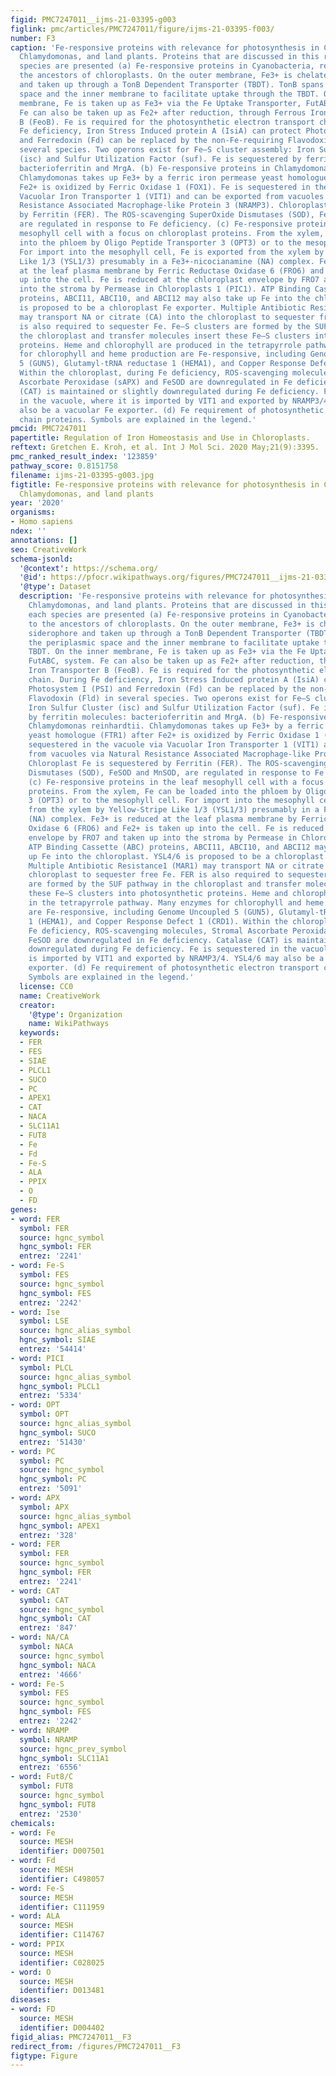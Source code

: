 ```yaml
---
figid: PMC7247011__ijms-21-03395-g003
figlink: pmc/articles/PMC7247011/figure/ijms-21-03395-f003/
number: F3
caption: 'Fe-responsive proteins with relevance for photosynthesis in Cyanobacteria,
  Chlamydomonas, and land plants. Proteins that are discussed in this review for each
  species are presented (a) Fe-responsive proteins in Cyanobacteria, relatives to
  the ancestors of chloroplasts. On the outer membrane, Fe3+ is chelated by a siderophore
  and taken up through a TonB Dependent Transporter (TBDT). TonB spans the periplasmic
  space and the inner membrane to facilitate uptake through the TBDT. On the inner
  membrane, Fe is taken up as Fe3+ via the Fe Uptake Transporter, FutABC, system.
  Fe can also be taken up as Fe2+ after reduction, through Ferrous Iron Transporter
  B (FeoB). Fe is required for the photosynthetic electron transport chain. During
  Fe deficiency, Iron Stress Induced protein A (IsiA) can protect Photosystem I (PSI)
  and Ferredoxin (Fd) can be replaced by the non-Fe-requiring Flavodoxin (Fld) in
  several species. Two operons exist for Fe–S cluster assembly: Iron Sulfur Cluster
  (isc) and Sulfur Utilization Factor (suf). Fe is sequestered by ferritin molecules:
  bacterioferritin and MrgA. (b) Fe-responsive proteins in Chlamydomonas reinhardtii.
  Chlamydomonas takes up Fe3+ by a ferric iron permease yeast homologue (FTR1) after
  Fe2+ is oxidized by Ferric Oxidase 1 (FOX1). Fe is sequestered in the vacuole via
  Vacuolar Iron Transporter 1 (VIT1) and can be exported from vacuoles via Natural
  Resistance Associated Macrophage-like Protein 3 (NRAMP3). Chloroplast Fe is sequestered
  by Ferritin (FER). The ROS-scavenging SuperOxide Dismutases (SOD), FeSOD and MnSOD,
  are regulated in response to Fe deficiency. (c) Fe-responsive proteins in the leaf
  mesophyll cell with a focus on chloroplast proteins. From the xylem, Fe can be loaded
  into the phloem by Oligo Peptide Transporter 3 (OPT3) or to the mesophyll cell.
  For import into the mesophyll cell, Fe is exported from the xylem by Yellow-Stripe
  Like 1/3 (YSL1/3) presumably in a Fe3+-nicocianamine (NA) complex. Fe3+ is reduced
  at the leaf plasma membrane by Ferric Reductase Oxidase 6 (FRO6) and Fe2+ is taken
  up into the cell. Fe is reduced at the chloroplast envelope by FRO7 and taken up
  into the stroma by Permease in Chloroplasts 1 (PIC1). ATP Binding Cassette (ABC)
  proteins, ABCI11, ABCI10, and ABCI12 may also take up Fe into the chloroplast. YSL4/6
  is proposed to be a chloroplast Fe exporter. Multiple Antibiotic Resistance1 (MAR1)
  may transport NA or citrate (CA) into the chloroplast to sequester free Fe. FER
  is also required to sequester Fe. Fe–S clusters are formed by the SUF pathway in
  the chloroplast and transfer molecules insert these Fe–S clusters into photosynthetic
  proteins. Heme and chlorophyll are produced in the tetrapyrrole pathway. Many enzymes
  for chlorophyll and heme production are Fe-responsive, including Genome Uncoupled
  5 (GUN5), Glutamyl-tRNA reductase 1 (HEMA1), and Copper Response Defect 1 (CRD1).
  Within the chloroplast, during Fe deficiency, ROS-scavenging molecules, Stromal
  Ascorbate Peroxidase (sAPX) and FeSOD are downregulated in Fe deficiency. Catalase
  (CAT) is maintained or slightly downregulated during Fe deficiency. Fe is sequestered
  in the vacuole, where it is imported by VIT1 and exported by NRAMP3/4. YSL4/6 may
  also be a vacuolar Fe exporter. (d) Fe requirement of photosynthetic electron transport
  chain proteins. Symbols are explained in the legend.'
pmcid: PMC7247011
papertitle: Regulation of Iron Homeostasis and Use in Chloroplasts.
reftext: Gretchen E. Kroh, et al. Int J Mol Sci. 2020 May;21(9):3395.
pmc_ranked_result_index: '123859'
pathway_score: 0.8151758
filename: ijms-21-03395-g003.jpg
figtitle: Fe-responsive proteins with relevance for photosynthesis in Cyanobacteria,
  Chlamydomonas, and land plants
year: '2020'
organisms:
- Homo sapiens
ndex: ''
annotations: []
seo: CreativeWork
schema-jsonld:
  '@context': https://schema.org/
  '@id': https://pfocr.wikipathways.org/figures/PMC7247011__ijms-21-03395-g003.html
  '@type': Dataset
  description: 'Fe-responsive proteins with relevance for photosynthesis in Cyanobacteria,
    Chlamydomonas, and land plants. Proteins that are discussed in this review for
    each species are presented (a) Fe-responsive proteins in Cyanobacteria, relatives
    to the ancestors of chloroplasts. On the outer membrane, Fe3+ is chelated by a
    siderophore and taken up through a TonB Dependent Transporter (TBDT). TonB spans
    the periplasmic space and the inner membrane to facilitate uptake through the
    TBDT. On the inner membrane, Fe is taken up as Fe3+ via the Fe Uptake Transporter,
    FutABC, system. Fe can also be taken up as Fe2+ after reduction, through Ferrous
    Iron Transporter B (FeoB). Fe is required for the photosynthetic electron transport
    chain. During Fe deficiency, Iron Stress Induced protein A (IsiA) can protect
    Photosystem I (PSI) and Ferredoxin (Fd) can be replaced by the non-Fe-requiring
    Flavodoxin (Fld) in several species. Two operons exist for Fe–S cluster assembly:
    Iron Sulfur Cluster (isc) and Sulfur Utilization Factor (suf). Fe is sequestered
    by ferritin molecules: bacterioferritin and MrgA. (b) Fe-responsive proteins in
    Chlamydomonas reinhardtii. Chlamydomonas takes up Fe3+ by a ferric iron permease
    yeast homologue (FTR1) after Fe2+ is oxidized by Ferric Oxidase 1 (FOX1). Fe is
    sequestered in the vacuole via Vacuolar Iron Transporter 1 (VIT1) and can be exported
    from vacuoles via Natural Resistance Associated Macrophage-like Protein 3 (NRAMP3).
    Chloroplast Fe is sequestered by Ferritin (FER). The ROS-scavenging SuperOxide
    Dismutases (SOD), FeSOD and MnSOD, are regulated in response to Fe deficiency.
    (c) Fe-responsive proteins in the leaf mesophyll cell with a focus on chloroplast
    proteins. From the xylem, Fe can be loaded into the phloem by Oligo Peptide Transporter
    3 (OPT3) or to the mesophyll cell. For import into the mesophyll cell, Fe is exported
    from the xylem by Yellow-Stripe Like 1/3 (YSL1/3) presumably in a Fe3+-nicocianamine
    (NA) complex. Fe3+ is reduced at the leaf plasma membrane by Ferric Reductase
    Oxidase 6 (FRO6) and Fe2+ is taken up into the cell. Fe is reduced at the chloroplast
    envelope by FRO7 and taken up into the stroma by Permease in Chloroplasts 1 (PIC1).
    ATP Binding Cassette (ABC) proteins, ABCI11, ABCI10, and ABCI12 may also take
    up Fe into the chloroplast. YSL4/6 is proposed to be a chloroplast Fe exporter.
    Multiple Antibiotic Resistance1 (MAR1) may transport NA or citrate (CA) into the
    chloroplast to sequester free Fe. FER is also required to sequester Fe. Fe–S clusters
    are formed by the SUF pathway in the chloroplast and transfer molecules insert
    these Fe–S clusters into photosynthetic proteins. Heme and chlorophyll are produced
    in the tetrapyrrole pathway. Many enzymes for chlorophyll and heme production
    are Fe-responsive, including Genome Uncoupled 5 (GUN5), Glutamyl-tRNA reductase
    1 (HEMA1), and Copper Response Defect 1 (CRD1). Within the chloroplast, during
    Fe deficiency, ROS-scavenging molecules, Stromal Ascorbate Peroxidase (sAPX) and
    FeSOD are downregulated in Fe deficiency. Catalase (CAT) is maintained or slightly
    downregulated during Fe deficiency. Fe is sequestered in the vacuole, where it
    is imported by VIT1 and exported by NRAMP3/4. YSL4/6 may also be a vacuolar Fe
    exporter. (d) Fe requirement of photosynthetic electron transport chain proteins.
    Symbols are explained in the legend.'
  license: CC0
  name: CreativeWork
  creator:
    '@type': Organization
    name: WikiPathways
  keywords:
  - FER
  - FES
  - SIAE
  - PLCL1
  - SUCO
  - PC
  - APEX1
  - CAT
  - NACA
  - SLC11A1
  - FUT8
  - Fe
  - Fd
  - Fe-S
  - ALA
  - PPIX
  - O
  - FD
genes:
- word: FER
  symbol: FER
  source: hgnc_symbol
  hgnc_symbol: FER
  entrez: '2241'
- word: Fe-S
  symbol: FES
  source: hgnc_symbol
  hgnc_symbol: FES
  entrez: '2242'
- word: Ise
  symbol: LSE
  source: hgnc_alias_symbol
  hgnc_symbol: SIAE
  entrez: '54414'
- word: PICI
  symbol: PLCL
  source: hgnc_alias_symbol
  hgnc_symbol: PLCL1
  entrez: '5334'
- word: OPT
  symbol: OPT
  source: hgnc_alias_symbol
  hgnc_symbol: SUCO
  entrez: '51430'
- word: PC
  symbol: PC
  source: hgnc_symbol
  hgnc_symbol: PC
  entrez: '5091'
- word: APX
  symbol: APX
  source: hgnc_alias_symbol
  hgnc_symbol: APEX1
  entrez: '328'
- word: FER
  symbol: FER
  source: hgnc_symbol
  hgnc_symbol: FER
  entrez: '2241'
- word: CAT
  symbol: CAT
  source: hgnc_symbol
  hgnc_symbol: CAT
  entrez: '847'
- word: NA/CA
  symbol: NACA
  source: hgnc_symbol
  hgnc_symbol: NACA
  entrez: '4666'
- word: Fe-S
  symbol: FES
  source: hgnc_symbol
  hgnc_symbol: FES
  entrez: '2242'
- word: NRAMP
  symbol: NRAMP
  source: hgnc_prev_symbol
  hgnc_symbol: SLC11A1
  entrez: '6556'
- word: Fut8/C
  symbol: FUT8
  source: hgnc_symbol
  hgnc_symbol: FUT8
  entrez: '2530'
chemicals:
- word: Fe
  source: MESH
  identifier: D007501
- word: Fd
  source: MESH
  identifier: C498057
- word: Fe-S
  source: MESH
  identifier: C111959
- word: ALA
  source: MESH
  identifier: C114767
- word: PPIX
  source: MESH
  identifier: C028025
- word: O
  source: MESH
  identifier: D013481
diseases:
- word: FD
  source: MESH
  identifier: D004402
figid_alias: PMC7247011__F3
redirect_from: /figures/PMC7247011__F3
figtype: Figure
---
```

